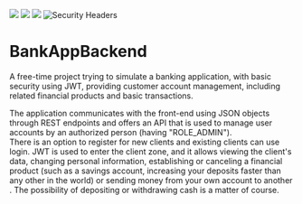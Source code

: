 <img src="https://img.shields.io/github/workflow/status/matyzatka/BankAppBackend/Java%20CI%20with%20Gradle?style=plastic"> <img src="https://img.shields.io/github/deployments/matyzatka/BankAppBackend/matyzatka-bank-app-backend?style=plastic"> <img src="https://img.shields.io/github/languages/top/matyzatka/BankAppBackend?style=plastic"> <img alt="Security Headers" src="https://img.shields.io/security-headers?style=plastic&url=https%3A%2F%2Fmatyzatka-bank-app-backend.herokuapp.com%2F">

# BankAppBackend

A free-time project trying to simulate a banking application, with basic security using JWT, providing customer account
management, including related financial products and basic transactions.

The application communicates with the front-end using JSON objects through REST endpoints and offers an API that is used
to manage user accounts by an authorized person (having "ROLE_ADMIN"). <br>There is an option to register for new
clients and existing clients can use login. JWT is used to enter the client zone, and it allows viewing the client's
data, changing personal information, establishing or canceling a financial product (such as a savings account,
increasing your deposits faster than any other in the world) or sending money from your own account to another .
The possibility of depositing or withdrawing cash is a matter of course.
